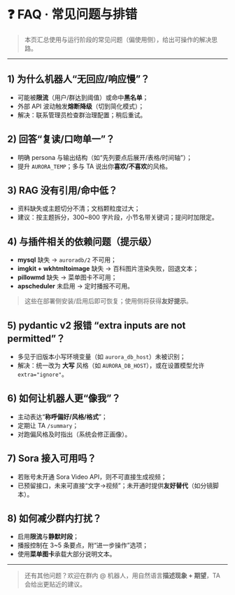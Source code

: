 # ❓ FAQ · 常见问题与排错

> 本页汇总使用与运行阶段的常见问题（偏使用侧），给出可操作的解决思路。

---

## 1) 为什么机器人“无回应/响应慢”？
- 可能被**限流**（用户/群达到阈值）或命中**黑名单**；
- 外部 API 波动触发**熔断降级**（切到简化模式）；
- 解决：联系管理员检查群治理配置；稍后重试。

## 2) 回答“复读/口吻单一”？
- 明确 persona 与输出结构（如“先列要点后展开/表格/时间轴”）；
- 提升 `AURORA_TEMP`；多与 TA 说出你**喜欢/不喜欢**的风格。

## 3) RAG 没有引用/命中低？
- 资料缺失或主题切分不清；文档颗粒度过大；
- 建议：按主题拆分，300~800 字片段，小节名带关键词；提问时加限定。

## 4) 与插件相关的依赖问题（提示级）
- **mysql** 缺失 → `auroradb/2` 不可用；
- **imgkit + wkhtmltoimage** 缺失 → 百科图片渲染失败，回退文本；
- **pillowmd** 缺失 → 菜单图卡不可用；
- **apscheduler** 未启用 → 定时播报不可用。

> 这些在部署侧安装/启用后即可恢复；使用侧将获得**友好提示**。

## 5) pydantic v2 报错 “extra inputs are not permitted”？
- 多见于旧版本小写环境变量（如 `aurora_db_host`）未被识别；
- 解决：统一改为 **大写** 风格（如 `AURORA_DB_HOST`），或在设置模型允许 `extra="ignore"`。

## 6) 如何让机器人更“像我”？
- 主动表达“**称呼偏好/风格/格式**”；
- 定期让 TA `/summary`；
- 对跑偏风格及时指出（系统会修正画像）。

## 7) Sora 接入可用吗？
- 若账号未开通 Sora Video API，则不可直接生成视频；
- 已预留接口，未来可直接“文字→视频”；未开通时提供**友好替代**（如分镜脚本）。

## 8) 如何减少群内打扰？
- 启用**限流**与**静默时段**；
- 播报控制在 3~5 条要点，附“进一步操作”选项；
- 使用**菜单图卡**承载大部分说明文本。

---

> 还有其他问题？欢迎在群内 @ 机器人，用自然语言**描述现象 + 期望**，TA 会给出更贴近的建议。
